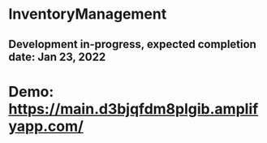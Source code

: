 # InventoryManagement

## Development in-progress, expected completion date: Jan 23, 2022

# Demo: https://main.d3bjqfdm8plgib.amplifyapp.com/
